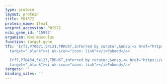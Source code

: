 ```yaml
---
type: protein
layout: protein
title: P01572
protein_name: Ifna1
uniprot_accession: P01572
ncbi_gene_id: '15962'
organism: Mus musculus
function: target gene
tfs: 'Irf3,P70671,54131,TRRUST,inferred by curator,&ensp;<a href="https://www.ncbi.nlm.nih.gov/pubmed/?term=11162841%5Buid%5D"
  target="_blank"><i uk-icon="icon: link"></i>Pubmed</a>

  Irf7,P70434,54123,TRRUST,inferred by curator,&ensp;<a href="https://www.ncbi.nlm.nih.gov/pubmed/?term=11162841%5Buid%5D"
  target="_blank"><i uk-icon="icon: link"></i>Pubmed</a>'
targets: ''
binding_sites: ''
---
```

